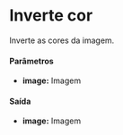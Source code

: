 # Inverte cor

Inverte as cores da imagem.

#### Parâmetros
* __image:__ Imagem

#### Saída
* __image:__ Imagem
